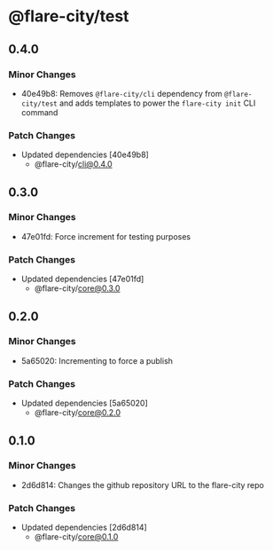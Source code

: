 # @flare-city/test

## 0.4.0

### Minor Changes

- 40e49b8: Removes `@flare-city/cli` dependency from `@flare-city/test` and adds templates to power the `flare-city init` CLI command

### Patch Changes

- Updated dependencies [40e49b8]
  - @flare-city/cli@0.4.0

## 0.3.0

### Minor Changes

- 47e01fd: Force increment for testing purposes

### Patch Changes

- Updated dependencies [47e01fd]
  - @flare-city/core@0.3.0

## 0.2.0

### Minor Changes

- 5a65020: Incrementing to force a publish

### Patch Changes

- Updated dependencies [5a65020]
  - @flare-city/core@0.2.0

## 0.1.0

### Minor Changes

- 2d6d814: Changes the github repository URL to the flare-city repo

### Patch Changes

- Updated dependencies [2d6d814]
  - @flare-city/core@0.1.0
